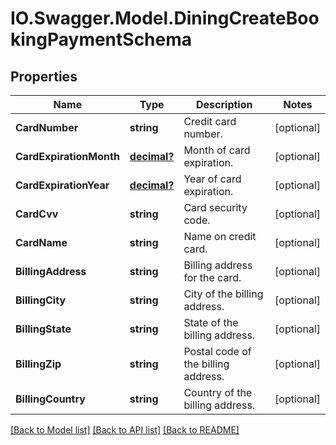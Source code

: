 # IO.Swagger.Model.DiningCreateBookingPaymentSchema
## Properties

Name | Type | Description | Notes
------------ | ------------- | ------------- | -------------
**CardNumber** | **string** | Credit card number. | [optional] 
**CardExpirationMonth** | [**decimal?**](BigDecimal.md) | Month of card expiration. | [optional] 
**CardExpirationYear** | [**decimal?**](BigDecimal.md) | Year of card expiration. | [optional] 
**CardCvv** | **string** | Card security code. | [optional] 
**CardName** | **string** | Name on credit card. | [optional] 
**BillingAddress** | **string** | Billing address for the card. | [optional] 
**BillingCity** | **string** | City of the billing address. | [optional] 
**BillingState** | **string** | State of the billing address. | [optional] 
**BillingZip** | **string** | Postal code of the billing address. | [optional] 
**BillingCountry** | **string** | Country of the billing address. | [optional] 

[[Back to Model list]](../README.md#documentation-for-models) [[Back to API list]](../README.md#documentation-for-api-endpoints) [[Back to README]](../README.md)

